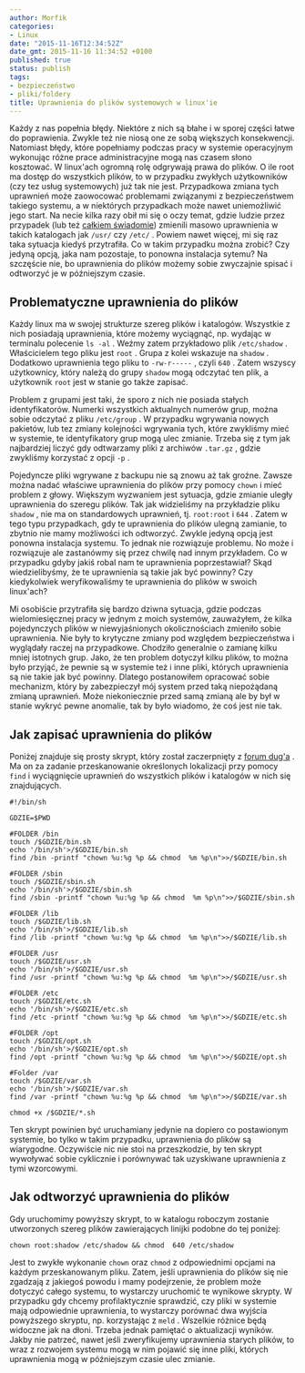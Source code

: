 ```yaml
---
author: Morfik
categories:
- Linux
date: "2015-11-16T12:34:52Z"
date_gmt: 2015-11-16 11:34:52 +0100
published: true
status: publish
tags:
- bezpieczeństwo
- pliki/foldery
title: Uprawnienia do plików systemowych w linux'ie
---
```


Każdy z nas popełnia błędy. Niektóre z nich są błahe i w sporej części łatwe do poprawienia. Zwykle
też nie niosą one ze sobą większych konsekwencji. Natomiast błędy, które popełniamy podczas pracy w
systemie operacyjnym wykonując różne prace administracyjne mogą nas czasem słono kosztować. W
linux'ach ogromną rolę odgrywają prawa do plików. O ile root ma dostęp do wszystkich plików, to w
przypadku zwykłych użytkowników (czy tez usług systemowych) już tak nie jest. Przypadkowa zmiana
tych uprawnień może zaowocować problemami związanymi z bezpieczeństwem takiego systemu, a w
niektórych przypadkach może nawet uniemożliwić jego start. Na necie kilka razy obił mi się o oczy
temat, gdzie ludzie przez przypadek (lub też [całkiem
świadomie](https://forum.dug.net.pl/viewtopic.php?id=27876)) zmienili masowo uprawnienia w takich
katalogach jak `/usr/` czy `/etc/` . Powiem nawet więcej, mi się raz taka sytuacja kiedyś
przytrafiła. Co w takim przypadku można zrobić? Czy jedyną opcją, jaka nam pozostaje, to ponowna
instalacja sytemu? Na szczęście nie, bo uprawnienia do plików możemy sobie zwyczajnie spisać i
odtworzyć je w późniejszym czasie.

<!--more-->
## Problematyczne uprawnienia do plików

Każdy linux ma w swojej strukturze szereg plików i katalogów. Wszystkie z nich posiadają
uprawnienia, które możemy wyciągnąć, np. wydając w terminalu polecenie `ls -al` . Weźmy zatem
przykładowo plik `/etc/shadow` . Właścicielem tego pliku jest `root` . Grupa z kolei wskazuje na
`shadow` . Dodatkowo uprawnienia tego pliku to `-rw-r-----` , czyli `640` . Zatem wszyscy
użytkownicy, który należą do grupy `shadow` mogą odczytać ten plik, a użytkownik `root` jest w
stanie go także zapisać.

Problem z grupami jest taki, że sporo z nich nie posiada stałych identyfikatorów. Numerki wszystkich
aktualnych numerów grup, można sobie odczytać z pliku `/etc/group` . W przypadku wgrywania nowych
pakietów, lub tez zmiany kolejności wgrywania tych, które zwykliśmy mieć w systemie, te
identyfikatory grup mogą ulec zmianie. Trzeba się z tym jak najbardziej liczyć gdy odtwarzamy pliki
z archiwów `.tar.gz` , gdzie zwykliśmy korzystać z opcji `-p` .

Pojedyncze pliki wgrywane z backupu nie są znowu aż tak groźne. Zawsze można nadać właściwe
uprawnienia do plików przy pomocy `chown` i mieć problem z głowy. Większym wyzwaniem jest sytuacja,
gdzie zmianie uległy uprawnienia do szeregu plików. Tak jak widzieliśmy na przykładzie pliku
`shadow` , nie ma on standardowych uprawnień, tj. `root:root` i `644` . Zatem w tego typu
przypadkach, gdy te uprawnienia do plików ulegną zamianie, to zbytnio nie mamy możliwości ich
odtworzyć. Zwykle jedyną opcją jest ponowna instalacja systemu. To jednak nie rozwiązuje problemu.
No może i rozwiązuje ale zastanówmy się przez chwilę nad innym przykładem. Co w przypadku gdyby
jakiś robal nam te uprawnienia poprzestawiał? Skąd wiedzielibyśmy, że te uprawnienia są takie jak
być powinny? Czy kiedykolwiek weryfikowaliśmy te uprawnienia do plików w swoich linux'ach?

Mi osobiście przytrafiła się bardzo dziwna sytuacja, gdzie podczas wielomiesięcznej pracy w jednym z
moich systemów, zauważyłem, że kilka pojedynczych plików w niewyjaśnionych okolicznościach zmieniło
sobie uprawnienia. Nie były to krytyczne zmiany pod względem bezpieczeństwa i wyglądały raczej na
przypadkowe. Chodziło generalnie o zamianę kilku mniej istotnych grup. Jako, że ten problem dotyczył
kilku plików, to można było przyjąć, że pewnie są w systemie też i inne pliki, których uprawnienia
są nie takie jak być powinny. Dlatego postanowiłem opracować sobie mechanizm, który by zabezpieczył
mój system przed taką niepożądaną zmianą uprawnień. Może niekoniecznie przed samą zmianą ale by był
w stanie wykryć pewne anomalie, tak by było wiadomo, że coś jest nie tak.

## Jak zapisać uprawnienia do plików

Poniżej znajduje się prosty skrypt, który został zaczerpnięty z [forum
dug'a](https://dug.net.pl/tekst/117/) . Ma on za zadanie przeskanowanie określonych lokalizacji przy
pomocy `find` i wyciągnięcie uprawnień do wszystkich plików i katalogów w nich się znajdujących.

    #!/bin/sh
    
    GDZIE=$PWD
    
    #FOLDER /bin
    touch /$GDZIE/bin.sh
    echo '/bin/sh'>/$GDZIE/bin.sh
    find /bin -printf "chown %u:%g %p && chmod  %m %p\n">>/$GDZIE/bin.sh
    
    #FOLDER /sbin
    touch /$GDZIE/sbin.sh
    echo '/bin/sh'>/$GDZIE/sbin.sh
    find /sbin -printf "chown %u:%g %p && chmod  %m %p\n">>/$GDZIE/sbin.sh
    
    #FOLDER /lib
    touch /$GDZIE/lib.sh
    echo '/bin/sh'>/$GDZIE/lib.sh
    find /lib -printf "chown %u:%g %p && chmod  %m %p\n">>/$GDZIE/lib.sh
    
    #FOLDER /usr
    touch /$GDZIE/usr.sh
    echo '/bin/sh'>/$GDZIE/usr.sh
    find /usr -printf "chown %u:%g %p && chmod  %m %p\n">>/$GDZIE/usr.sh
    
    #FOLDER /etc
    touch /$GDZIE/etc.sh
    echo '/bin/sh'>/$GDZIE/etc.sh
    find /etc -printf "chown %u:%g %p && chmod  %m %p\n">>/$GDZIE/etc.sh
    
    #FOLDER /opt
    touch /$GDZIE/opt.sh
    echo '/bin/sh'>/$GDZIE/opt.sh
    find /opt -printf "chown %u:%g %p && chmod  %m %p\n">>/$GDZIE/opt.sh
    
    #Folder /var
    touch /$GDZIE/var.sh
    echo '/bin/sh'>/$GDZIE/var.sh
    find /var -printf "chown %u:%g %p && chmod  %m %p\n">>/$GDZIE/var.sh
    
    chmod +x /$GDZIE/*.sh

Ten skrypt powinien być uruchamiany jedynie na dopiero co postawionym systemie, bo tylko w takim
przypadku, uprawnienia do plików są wiarygodne. Oczywiście nic nie stoi na przeszkodzie, by ten
skrypt wywoływać sobie cyklicznie i porównywać tak uzyskiwane uprawnienia z tymi wzorcowymi.

## Jak odtworzyć uprawnienia do plików

Gdy uruchomimy powyższy skrypt, to w katalogu roboczym zostanie utworzonych szereg plików
zawierających linijki podobne do tej poniżej:

    chown root:shadow /etc/shadow && chmod  640 /etc/shadow

Jest to zwykłe wykonanie `chown` oraz `chmod` z odpowiednimi opcjami na każdym przeskanowanym pliku.
Zatem, jeśli uprawnienia do plików się nie zgadzają z jakiegoś powodu i mamy podejrzenie, że problem
może dotyczyć całego systemu, to wystarczy uruchomić te wynikowe skrypty. W przypadku gdy chcemy
profilaktycznie sprawdzić, czy pliki w systemie mają odpowiednie uprawnienia, to wystarczy porównać
dwa wyjścia powyższego skryptu, np. korzystając z `meld` . Wszelkie różnice będą widoczne jak na
dłoni. Trzeba jednak pamiętać o aktualizacji wyników. Jakby nie patrzeć, nawet jeśli zweryfikujemy
uprawnienia starych plików, to wraz z rozwojem systemu mogą w nim pojawić się inne pliki, których
uprawnienia mogą w późniejszym czasie ulec zmianie.
